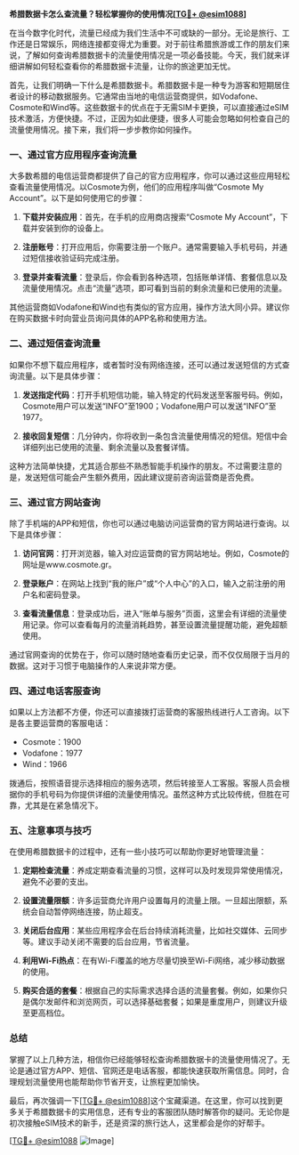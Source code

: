 **希腊数据卡怎么查流量？轻松掌握你的使用情况[[TG💪+ @esim1088](https://t.me/s/esim1088)]**

在当今数字化时代，流量已经成为我们生活中不可或缺的一部分。无论是旅行、工作还是日常娱乐，网络连接都变得尤为重要。对于前往希腊旅游或工作的朋友们来说，了解如何查询希腊数据卡的流量使用情况是一项必备技能。今天，我们就来详细讲解如何轻松查看你的希腊数据卡流量，让你的旅途更加无忧。

首先，让我们明确一下什么是希腊数据卡。希腊数据卡是一种专为游客和短期居住者设计的移动数据服务。它通常由当地的电信运营商提供，如Vodafone、Cosmote和Wind等。这些数据卡的优点在于无需SIM卡更换，可以直接通过eSIM技术激活，方便快捷。不过，正因为如此便捷，很多人可能会忽略如何检查自己的流量使用情况。接下来，我们将一步步教你如何操作。

### **一、通过官方应用程序查询流量**

大多数希腊的电信运营商都提供了自己的官方应用程序，你可以通过这些应用轻松查看流量使用情况。以Cosmote为例，他们的应用程序叫做“Cosmote My Account”。以下是如何使用它的步骤：

1. **下载并安装应用**：首先，在手机的应用商店搜索“Cosmote My Account”，下载并安装到你的设备上。
   
2. **注册账号**：打开应用后，你需要注册一个账户。通常需要输入手机号码，并通过短信接收验证码完成注册。

3. **登录并查看流量**：登录后，你会看到各种选项，包括账单详情、套餐信息以及流量使用情况。点击“流量”选项，即可看到当前的剩余流量和已使用的流量。

其他运营商如Vodafone和Wind也有类似的官方应用，操作方法大同小异。建议你在购买数据卡时向营业员询问具体的APP名称和使用方法。

### **二、通过短信查询流量**

如果你不想下载应用程序，或者暂时没有网络连接，还可以通过发送短信的方式查询流量。以下是具体步骤：

1. **发送指定代码**：打开手机短信功能，输入特定的代码发送至客服号码。例如，Cosmote用户可以发送“INFO”至1900；Vodafone用户可以发送“INFO”至1977。

2. **接收回复短信**：几分钟内，你将收到一条包含流量使用情况的短信。短信中会详细列出已使用的流量、剩余流量以及套餐详情。

这种方法简单快捷，尤其适合那些不熟悉智能手机操作的朋友。不过需要注意的是，发送短信可能会产生额外费用，因此建议提前咨询运营商是否免费。

### **三、通过官方网站查询**

除了手机端的APP和短信，你也可以通过电脑访问运营商的官方网站进行查询。以下是具体步骤：

1. **访问官网**：打开浏览器，输入对应运营商的官方网站地址。例如，Cosmote的网址是www.cosmote.gr。

2. **登录账户**：在网站上找到“我的账户”或“个人中心”的入口，输入之前注册的用户名和密码登录。

3. **查看流量信息**：登录成功后，进入“账单与服务”页面，这里会有详细的流量使用记录。你可以查看每月的流量消耗趋势，甚至设置流量提醒功能，避免超额使用。

通过官网查询的优势在于，你可以随时随地查看历史记录，而不仅仅局限于当月的数据。这对于习惯于电脑操作的人来说非常方便。

### **四、通过电话客服查询**

如果以上方法都不方便，你还可以直接拨打运营商的客服热线进行人工咨询。以下是各主要运营商的客服电话：

- Cosmote：1900
- Vodafone：1977
- Wind：1966

拨通后，按照语音提示选择相应的服务选项，然后转接至人工客服。客服人员会根据你的手机号码为你提供详细的流量使用情况。虽然这种方式比较传统，但胜在可靠，尤其是在紧急情况下。

### **五、注意事项与技巧**

在使用希腊数据卡的过程中，还有一些小技巧可以帮助你更好地管理流量：

1. **定期检查流量**：养成定期查看流量的习惯，这样可以及时发现异常使用情况，避免不必要的支出。

2. **设置流量限额**：许多运营商允许用户设置每月的流量上限。一旦超出限额，系统会自动暂停网络连接，防止超支。

3. **关闭后台应用**：某些应用程序会在后台持续消耗流量，比如社交媒体、云同步等。建议手动关闭不需要的后台应用，节省流量。

4. **利用Wi-Fi热点**：在有Wi-Fi覆盖的地方尽量切换至Wi-Fi网络，减少移动数据的使用。

5. **购买合适的套餐**：根据自己的实际需求选择合适的流量套餐。例如，如果你只是偶尔发邮件和浏览网页，可以选择基础套餐；如果是重度用户，则建议升级至更高档位。

### **总结**

掌握了以上几种方法，相信你已经能够轻松查询希腊数据卡的流量使用情况了。无论是通过官方APP、短信、官网还是电话客服，都能快速获取所需信息。同时，合理规划流量使用也能帮助你节省开支，让旅程更加愉快。

最后，再次强调一下[[TG💪+ @esim1088](https://t.me/s/esim1088)]这个宝藏渠道。在这里，你可以找到更多关于希腊数据卡的实用信息，还有专业的客服团队随时解答你的疑问。无论你是初次接触eSIM技术的新手，还是资深的旅行达人，这里都会是你的好帮手。

[[TG💪+ @esim1088](https://t.me/s/esim1088) ![Image](https://i.postimg.cc/4NQfJmqS/Snipaste-2025-05-13-00-14-12.png)]